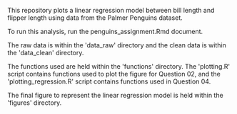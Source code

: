 This repository plots a linear regression model between bill length and flipper length using data from the Palmer Penguins dataset.

To run this analysis, run the penguins_assignment.Rmd document.


The raw data is within the 'data_raw' directory and the clean data is within the 'data_clean' directory.

The functions used are held within the 'functions' directory. The 'plotting.R' script contains functions used to plot the figure for Question 02, and the 'plotting_regression.R' script contains functions used in Question 04.

The final figure to represent the linear regression model is held within the 'figures' directory.
